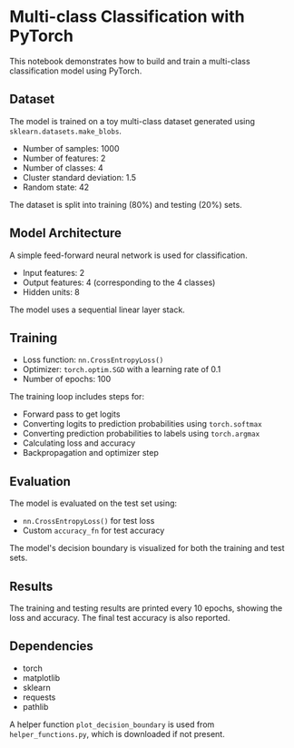 # Multi-class Classification with PyTorch

This notebook demonstrates how to build and train a multi-class classification model using PyTorch.

## Dataset

The model is trained on a toy multi-class dataset generated using `sklearn.datasets.make_blobs`.

- Number of samples: 1000
- Number of features: 2
- Number of classes: 4
- Cluster standard deviation: 1.5
- Random state: 42

The dataset is split into training (80%) and testing (20%) sets.

## Model Architecture

A simple feed-forward neural network is used for classification.

- Input features: 2
- Output features: 4 (corresponding to the 4 classes)
- Hidden units: 8

The model uses a sequential linear layer stack.

## Training

- Loss function: `nn.CrossEntropyLoss()`
- Optimizer: `torch.optim.SGD` with a learning rate of 0.1
- Number of epochs: 100

The training loop includes steps for:
- Forward pass to get logits
- Converting logits to prediction probabilities using `torch.softmax`
- Converting prediction probabilities to labels using `torch.argmax`
- Calculating loss and accuracy
- Backpropagation and optimizer step

## Evaluation

The model is evaluated on the test set using:
- `nn.CrossEntropyLoss()` for test loss
- Custom `accuracy_fn` for test accuracy

The model's decision boundary is visualized for both the training and test sets.

## Results

The training and testing results are printed every 10 epochs, showing the loss and accuracy. The final test accuracy is also reported.

## Dependencies

- torch
- matplotlib
- sklearn
- requests
- pathlib

A helper function `plot_decision_boundary` is used from `helper_functions.py`, which is downloaded if not present.
